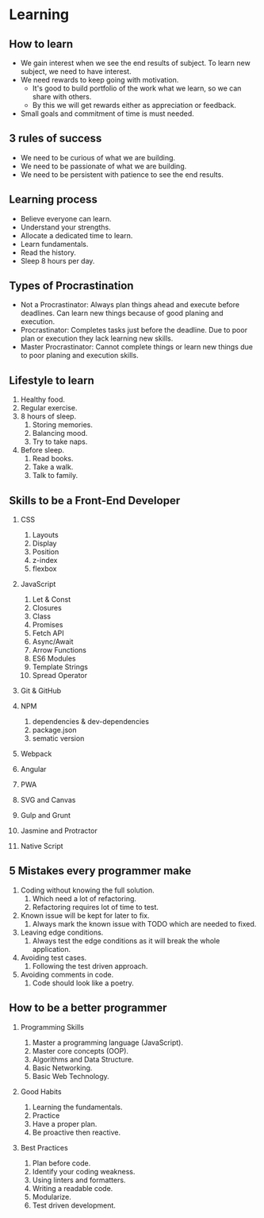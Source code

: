 # Learning

## How to learn

* We gain interest when we see the end results of subject. To learn new subject, we need to have interest.
* We need rewards to keep going with motivation.
  * It's good to build portfolio of the work what we learn, so we can share with others.
  * By this we will get rewards either as appreciation or feedback.
* Small goals and commitment of time is must needed.

## 3 rules of success

* We need to be curious of what we are building.
* We need to be passionate of what we are building.
* We need to be persistent with patience to see the end results.

## Learning process

* Believe everyone can learn.
* Understand your strengths.
* Allocate a dedicated time to learn.
* Learn fundamentals.
* Read the history.
* Sleep 8 hours per day.

## Types of Procrastination

* Not a Procrastinator: Always plan things ahead and execute before deadlines. Can learn new things because of good planing and execution.
* Procrastinator: Completes tasks just before the deadline. Due to poor plan or execution they lack learning new skills.
* Master Procrastinator: Cannot complete things or learn new things due to poor planing and execution skills.

## Lifestyle to learn

1. Healthy food.
2. Regular exercise.
3. 8 hours of sleep.
   1. Storing memories.
   2. Balancing mood.
   3. Try to take naps.
4. Before sleep.
   1. Read books.
   2. Take a walk.
   3. Talk to family.

## Skills to be a Front-End Developer

1. CSS
   1. Layouts
   2. Display
   3. Position
   4. z-index
   5. flexbox

2. JavaScript
   1. Let & Const
   2. Closures
   3. Class
   4. Promises
   5. Fetch API
   6. Async/Await
   7. Arrow Functions
   8. ES6 Modules
   9. Template Strings
   10. Spread Operator

3. Git & GitHub

4. NPM
   1. dependencies & dev-dependencies
   2. package.json
   3. sematic version

5. Webpack
6. Angular
7. PWA
8. SVG and Canvas
9. Gulp and Grunt
10. Jasmine and Protractor
11. Native Script

## 5 Mistakes every programmer make

1. Coding without knowing the full solution.
   1. Which need a lot of refactoring.
   2. Refactoring requires lot of time to test.
2. Known issue will be kept for later to fix.
   1. Always mark the known issue with TODO which are needed to fixed.
3. Leaving edge conditions.
   1. Always test the edge conditions as it will break the whole application.
4. Avoiding test cases.
   1. Following the test driven approach.
5. Avoiding comments in code.
   1. Code should look like a poetry.

## How to be a better programmer

1. Programming Skills
    1. Master a programming language (JavaScript).
    2. Master core concepts (OOP).
    3. Algorithms and Data Structure.
    4. Basic Networking.
    5. Basic Web Technology.

2. Good Habits
   1. Learning the fundamentals.
   2. Practice
   3. Have a proper plan.
   4. Be proactive then reactive.

3. Best Practices
    1. Plan before code.
    2. Identify your coding weakness.
    3. Using linters and formatters.
    4. Writing a readable code.
    5. Modularize.
    6. Test driven development.
